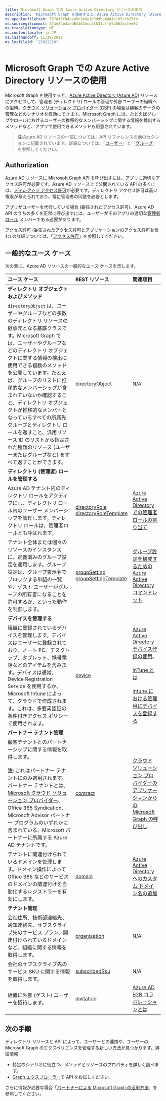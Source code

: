 ```yaml
---
title: Microsoft Graph での Azure Active Directory リソースの使用
description: 'Microsoft Graph を使用すると、Azure Active Directory (Azure AD) リソースにアクセスして、管理者 (ディレクトリ) ロールの管理や外部ユーザーの組織への招待、クラウド ソリューション プロバイダー (CSP) の場合は顧客のデータの管理などのシナリオを有効にできます。Microsoft Graph には、たとえばグループやロールにおけるユーザーの推移的なメンバーシップに関する情報を検出するメソッドなど、アプリで使用できるメソッドも用意されています。 '
ms.openlocfilehash: 737415f04bea5e149e1b3d9ba6d41c195cfb25fb
ms.sourcegitcommit: 334e84b4aed63162bcc31831cffd6d363dafee02
ms.translationtype: MT
ms.contentlocale: ja-JP
ms.lasthandoff: 11/29/2018
ms.locfileid: "27022210"
---
```

# <a name="working-with-azure-active-directory-resources-in-microsoft-graph"></a>Microsoft Graph での Azure Active Directory リソースの使用

Microsoft Graph を使用すると、[Azure Active Directory (Azure AD)](https://docs.microsoft.com/azure/active-directory/active-directory-whatis) リソースにアクセスして、管理者 (ディレクトリ) ロールの管理や外部ユーザーの組織への招待、[クラウド ソリューション プロバイダー (CSP)](https://partner.microsoft.com/cloud-solution-provider) の場合は顧客のデータの管理などのシナリオを有効にできます。Microsoft Graph には、たとえばグループやロールにおけるユーザーの推移的なメンバーシップに関する情報を検出するメソッドなど、アプリで使用できるメソッドも用意されています。 

> **注**:Azure AD リソースの一部については、API リファレンスの他のセクションに記載されています。詳細については、「[ユーザー](users.md)」と「[グループ](group.md)」を参照してください。


## <a name="authorization"></a>Authorization
 
Azure AD リソースに Microsoft Graph API を呼び出すには、アプリに適切なアクセス許可が必要です。Azure AD リソース上で公開されている API の多くには、[_ディレクトリ_ アクセス許可](/graph/permissions-reference#directory-permissions)が必要です。ディレクトリ アクセス許可は高い権限が与えられており、常に管理者の同意を必要とします。 

アプリがユーザーを代行している場合 (委任されたアクセス許可)、Azure AD API のうちの多くを正常に呼び出すには、ユーザーがそのアプリの適切な[管理者ロール](https://docs.microsoft.com/azure/active-directory/active-directory-assign-admin-roles) メンバーである必要があります。

アクセス許可 (委任されたアクセス許可とアプリケーションのアクセス許可を含む) の詳細については、「[アクセス許可](/graph/permissions-reference)」を参照してください。 

## <a name="common-use-cases"></a>一般的なユース ケース 

次の表に、Azure AD リソースの一般的なユース ケースを示します。

| **ユース ケース**        | **REST リソース** | **関連項目** |
|:---------------|:--------|:----------|
| **ディレクトリ オブジェクトおよびメソッド** | | |
| `directoryObject` は、ユーザーやグループなどの多数のディレクトリ リソースの継承元となる基底クラスです。Microsoft Graph では、ユーザーやグループなどのディレクトリ オブジェクトに関する情報の検出に使用できる複数のメソッドを公開しています。たとえば、グループのリストに推移的なメンバーシップが含まれていないか確認すること、ディレクトリ オブジェクトが推移的なメンバーとなっているすべての所属先グループとディレクトリ ロールを返すこと、汎用リソース ID のリストから指定された種類のリソース (ユーザーまたはグループなど) をすべて返すことができます。 | [directoryObject](../resources/directoryobject.md) | N/A |
| **ディレクトリ (管理者) ロールを管理する** | | |
| Azure AD テナント内のディレクトリ ロールをアクティブにし、ディレクトリ ロール内のユーザー メンバーシップを管理します。ディレクトリ ロールは、管理者ロールとも呼ばれます。 | [directoryRole](../resources/directoryrole.md) <br/>[directoryRoleTemplate](../resources/directoryroletemplate.md) | [Azure Active Directory での管理者ロールの割り当て](https://docs.microsoft.com/azure/active-directory/active-directory-assign-admin-roles) |
| テナント全体または個々のリソースのインスタンスに、定義済みのグループ設定を適用します。グループ設定は、グループ表示名でブロックする単語の一覧や、ゲスト ユーザーがグループの所有者になることを許可するか、といった動作を制御します。 | [groupSetting](../resources/groupsetting.md) <br/>[groupSettingTemplate](../resources/groupsettingtemplate.md)| [グループ設定を構成するための Azure Active Directory コマンドレット](https://docs.microsoft.com/azure/active-directory/active-directory-accessmanagement-groups-settings-cmdlets)|
| **デバイスを管理する** | | |
| 組織に登録されているデバイスを管理します。デバイスはユーザーに登録されており、ノート PC、デスクトップ、タブレット、携帯電話などのアイテムを含みます。デバイスは通常、Device Registration Service を使用するか、Microsoft Intune によって、クラウドで作成されます。これは、多要素認証の条件付きアクセス ポリシーで使用されます。 | [device](../resources/device.md) | [Azure Active Directory デバイス登録の使用](https://docs.microsoft.com/azure/active-directory/active-directory-device-registration-overview)。<br/><br/>[InTune とは](https://docs.microsoft.com/intune-classic/understand-explore/introduction-to-microsoft-intune)<br/><br/>[Intune における管理用にデバイスを登録する](https://docs.microsoft.com/intune-classic/deploy-use/enroll-devices-in-microsoft-intune) |
| **パートナー テナント管理** | | |
| 顧客テナントとのパートナーシップに関する情報を取得します。<br/><br/>**注:** これはパートナー テナントにのみ適用されます。パートナー テナントとは、[Microsoft クラウド ソリューション プロバイダー](https://partnercenter.microsoft.com/partner/programs)、Office 365 Syndication、Microsoft Advisor パートナー プログラムのいずれかに含まれている、Microsoft パートナーに所属する Azure AD テナントです。 | [contract](../resources/contract.md) | [クラウド ソリューション プロバイダーのアプリケーションからの Microsoft Graph の呼び出し](/graph/auth-cloudsolutionprovider) |
| テナントに関連付けられているドメインを管理します。ドメイン操作によって Office 365 などのサービスのドメインの関連付けを自動化するレジストラーを有効にします。 | [domain](../resources/domain.md) | [Azure Active Directory へのカスタム ドメイン名の追加](https://docs.microsoft.com/azure/active-directory/active-directory-domains-add-azure-portal) |
| **テナント管理** | | |
| 会社住所、技術部連絡先、通知連絡先、サブスクライブ先のサービス プラン、関連付けられているドメインなど、組織に関する情報を取得します。 | [organization](../resources/organization.md) | N/A |
| 会社のサブスクライブ先のサービス SKU に関する情報を取得します。 | [subscribedSku](../resources/subscribedsku.md) | N/A |
| 組織に外部 (ゲスト) ユーザーを招待します。 | [invitation](../resources/invitation.md) | [Azure AD B2B コラボレーションとは](https://docs.microsoft.com/azure/active-directory/active-directory-b2b-what-is-azure-ad-b2b) |

## <a name="next-steps"></a>次の手順
ディレクトリ リソースと API によって、ユーザーとの連携や、ユーザーの Microsoft Graph のエクスペリエンスを管理する新しい方法が見つかります。詳細情報 

- 特定のシナリオに役立つ、メソッドとリソースのプロパティを詳しく調べます。
- [Graph エクスプローラー](https://developer.microsoft.com/graph/graph-explorer)で API をお試しください。

さらに情報が必要な場合「[パートナーによる Microsoft Graph の活用方法](https://developer.microsoft.com/graph/graph/examples#partners)」を参照してください。


